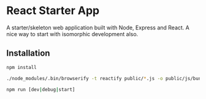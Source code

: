# React Starter App
A starter/skeleton web application built with Node, Express and React. A nice way to start with isomorphic development also.

## Installation
```bash
npm install
```
```bash
./node_modules/.bin/browserify -t reactify public/*.js -o public/js/bundle.js
```
```bash
npm run [dev|debug|start]
```
